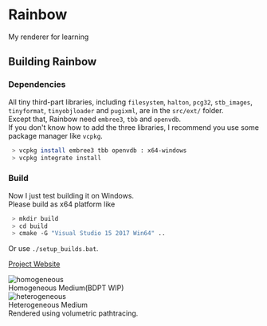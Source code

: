 # Rainbow
My renderer for learning  

## Building Rainbow
### Dependencies
All tiny third-part libraries, including `filesystem`, `halton`, `pcg32`, `stb_images`, `tinyformat`, `tinyobjloader` and `pugixml`, are in the `src/ext/` folder.    
Except that, Rainbow need `embree3`, `tbb` and `openvdb`.  
If you don't know how to add the three libraries, I recommend you use some package manager like `vcpkg`.  
```bash
 > vcpkg install embree3 tbb openvdb : x64-windows  
 > vcpkg integrate install 
```

### Build
Now I just test building it on Windows.   
Please build as x64 platform like
```bash
 > mkdir build
 > cd build
 > cmake -G "Visual Studio 15 2017 Win64" ..
```
Or use `./setup_builds.bat`. 

[Project Website](https://slongle.github.io/projects/rainbow)

![homogeneous](https://i.postimg.cc/ryHf24pD/0002.png)  
Homogeneous Medium(BDPT WIP)  
![heterogeneous](https://i.postimg.cc/9MJN7NVb/0001.png)  
Heterogeneous Medium  
Rendered using volumetric pathtracing.
